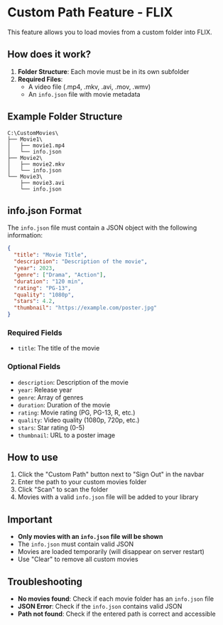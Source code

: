 # Custom Path Feature - FLIX

This feature allows you to load movies from a custom folder into FLIX.

## How does it work?

1. **Folder Structure**: Each movie must be in its own subfolder
2. **Required Files**: 
   - A video file (.mp4, .mkv, .avi, .mov, .wmv)
   - An `info.json` file with movie metadata

## Example Folder Structure

```
C:\CustomMovies\
├── Movie1\
│   ├── movie1.mp4
│   └── info.json
├── Movie2\
│   ├── movie2.mkv
│   └── info.json
└── Movie3\
    ├── movie3.avi
    └── info.json
```

## info.json Format

The `info.json` file must contain a JSON object with the following information:

```json
{
  "title": "Movie Title",
  "description": "Description of the movie",
  "year": 2023,
  "genre": ["Drama", "Action"],
  "duration": "120 min",
  "rating": "PG-13",
  "quality": "1080p",
  "stars": 4.2,
  "thumbnail": "https://example.com/poster.jpg"
}
```

### Required Fields
- `title`: The title of the movie

### Optional Fields
- `description`: Description of the movie
- `year`: Release year
- `genre`: Array of genres
- `duration`: Duration of the movie
- `rating`: Movie rating (PG, PG-13, R, etc.)
- `quality`: Video quality (1080p, 720p, etc.)
- `stars`: Star rating (0-5)
- `thumbnail`: URL to a poster image

## How to use

1. Click the "Custom Path" button next to "Sign Out" in the navbar
2. Enter the path to your custom movies folder
3. Click "Scan" to scan the folder
4. Movies with a valid `info.json` file will be added to your library

## Important

- **Only movies with an `info.json` file will be shown**
- The `info.json` must contain valid JSON
- Movies are loaded temporarily (will disappear on server restart)
- Use "Clear" to remove all custom movies

## Troubleshooting

- **No movies found**: Check if each movie folder has an `info.json` file
- **JSON Error**: Check if the `info.json` contains valid JSON
- **Path not found**: Check if the entered path is correct and accessible
